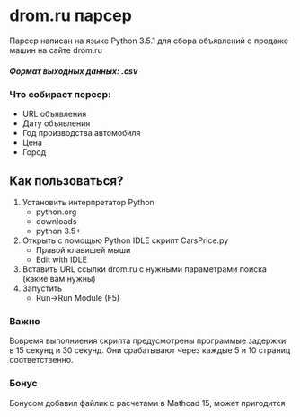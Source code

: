 # drom.ru парсер

Парсер написан на языке Python 3.5.1 для сбора объявлений о продаже машин на сайте drom.ru
##### Формат выходных данных: .csv

### Что собирает персер:
- URL объявления
- Дату объявления
- Год производства автомобиля
- Цена
- Город

## Как пользоваться?
1. Установить интерпретатор Python
    - python.org
    - downloads
    - python 3.5+
2. Открыть с помощью Python IDLE скрипт CarsPrice.py
    * Правой клавишей мыши
    * Edit with IDLE
3. Вставить URL ссылки drom.ru с нужными параметрами поиска (какие вам нужны)
4. Запустить
    * Run->Run Module (F5)
    
### Важно
Вовремя выполниения скрипта предусмотрены программые задержки в 15 секунд и 30 секунд. Они срабатывают через каждые 5 и 10 страниц соответственно.

### Бонус
Бонусом добавил файлик с расчетами в Mathcad 15, может пригодится
